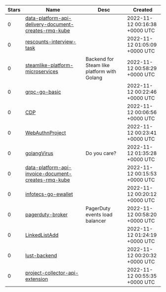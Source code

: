 | Stars | Name | Desc | Created | 
| ----- | ------- | ------------- | ------------- |
| 0 | [data-platform-api-delivery-document-creates-rmq-kube](https://github.com/latonaio/data-platform-api-delivery-document-creates-rmq-kube) |  | 2022-11-12 00:16:38 +0000 UTC |
| 0 | [rescounts-interview-task](https://github.com/Hadyaziz05/rescounts-interview-task) |  | 2022-11-12 01:05:09 +0000 UTC |
| 0 | [steamlike-platform-microservices](https://github.com/OscarLlamas6/steamlike-platform-microservices) | Backend for Steam like platform with Golang | 2022-11-12 00:58:29 +0000 UTC |
| 0 | [grpc-go-basic](https://github.com/House-lovers7/grpc-go-basic) |  | 2022-11-12 00:22:46 +0000 UTC |
| 0 | [CDP](https://github.com/T3qu1/CDP) |  | 2022-11-12 00:06:56 +0000 UTC |
| 0 | [WebAuthnProject](https://github.com/inbanr/WebAuthnProject) |  | 2022-11-12 00:23:41 +0000 UTC |
| 0 | [golangVirus](https://github.com/ITIFSMTH/golangVirus) | Do you care? | 2022-11-12 01:35:28 +0000 UTC |
| 0 | [data-platform-api-invoice-document-creates-rmq-kube](https://github.com/latonaio/data-platform-api-invoice-document-creates-rmq-kube) |  | 2022-11-12 00:15:53 +0000 UTC |
| 0 | [infotecs-go-ewallet](https://github.com/titor999/infotecs-go-ewallet) |  | 2022-11-12 00:20:12 +0000 UTC |
| 0 | [pagerduty-broker](https://github.com/zebbra/pagerduty-broker) | PagerDuty events load balancer | 2022-11-12 00:58:20 +0000 UTC |
| 0 | [LinkedListAdd](https://github.com/Lumion333/LinkedListAdd) |  | 2022-11-12 01:24:19 +0000 UTC |
| 0 | [lust-backend](https://github.com/fortmods/lust-backend) |  | 2022-11-12 00:20:32 +0000 UTC |
| 0 | [project-collector-api-extension](https://github.com/cmurphy/project-collector-api-extension) |  | 2022-11-12 00:55:35 +0000 UTC |

